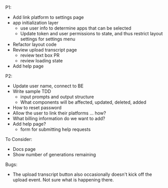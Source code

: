 P1:
* Add link platform to settings page
* app initialization layer
  * use user info to determine apps that can be selected
  * Update token and user permissions to state, and thus restrict layout settings for settings menu
* Refactor layout code
* Review upload transcript page
  * review text box PR
  * review loading state
* Add help page

P2:
* Update user name, connect to BE
* Write sample TDD
  * input prompts and output structure
  * What components will be affected, updated, deleted, added
* How to reset password
* Allow the user to link their platforms ... how?
* What billing information do we want to add?
* Add help page?
  * form for submitting help requests

To Consider:
* Docs page
* Show number of generations remaining

Bugs:
* The upload transcript button also occasionally doesn't kick off the upload event. Not sure
  what is happening there.
